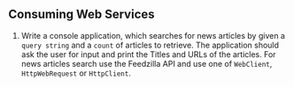 ## Consuming Web Services

1. Write a console application, which searches for news articles by given a `query string` and a `count` of articles to retrieve. The application should ask the user for input and print the Titles and URLs of the articles. For news articles search use the Feedzilla API and use one of `WebClient`, `HttpWebRequest` or `HttpClient`.
